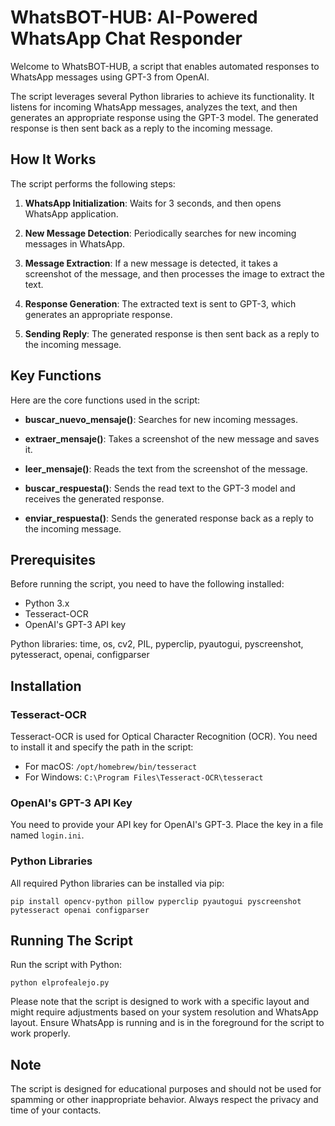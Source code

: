 # WhatsBOT-HUB: AI-Powered WhatsApp Chat Responder

Welcome to WhatsBOT-HUB, a script that enables automated responses to WhatsApp messages using GPT-3 from OpenAI.

The script leverages several Python libraries to achieve its functionality. It listens for incoming WhatsApp messages, analyzes the text, and then generates an appropriate response using the GPT-3 model. The generated response is then sent back as a reply to the incoming message.

## How It Works

The script performs the following steps:

1. **WhatsApp Initialization**: Waits for 3 seconds, and then opens WhatsApp application.

2. **New Message Detection**: Periodically searches for new incoming messages in WhatsApp.

3. **Message Extraction**: If a new message is detected, it takes a screenshot of the message, and then processes the image to extract the text.

4. **Response Generation**: The extracted text is sent to GPT-3, which generates an appropriate response.

5. **Sending Reply**: The generated response is then sent back as a reply to the incoming message.

## Key Functions

Here are the core functions used in the script:

- **buscar_nuevo_mensaje()**: Searches for new incoming messages.

- **extraer_mensaje()**: Takes a screenshot of the new message and saves it.

- **leer_mensaje()**: Reads the text from the screenshot of the message.

- **buscar_respuesta()**: Sends the read text to the GPT-3 model and receives the generated response.

- **enviar_respuesta()**: Sends the generated response back as a reply to the incoming message.

## Prerequisites

Before running the script, you need to have the following installed:

- Python 3.x
- Tesseract-OCR
- OpenAI's GPT-3 API key

Python libraries: time, os, cv2, PIL, pyperclip, pyautogui, pyscreenshot, pytesseract, openai, configparser

## Installation

### Tesseract-OCR

Tesseract-OCR is used for Optical Character Recognition (OCR). You need to install it and specify the path in the script:

- For macOS: `/opt/homebrew/bin/tesseract`
- For Windows: `C:\Program Files\Tesseract-OCR\tesseract`

### OpenAI's GPT-3 API Key

You need to provide your API key for OpenAI's GPT-3. Place the key in a file named `login.ini`.

### Python Libraries

All required Python libraries can be installed via pip:

```shell
pip install opencv-python pillow pyperclip pyautogui pyscreenshot pytesseract openai configparser
```

## Running The Script

Run the script with Python:

```shell
python elprofealejo.py
```

Please note that the script is designed to work with a specific layout and might require adjustments based on your system resolution and WhatsApp layout. Ensure WhatsApp is running and is in the foreground for the script to work properly.

## Note

The script is designed for educational purposes and should not be used for spamming or other inappropriate behavior. Always respect the privacy and time of your contacts.
